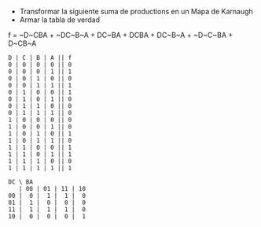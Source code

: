 * Transformar la siguiente suma de productions en un
  Mapa de Karnaugh
* Armar la tabla de verdad

f = ~D~CBA + ~DC~B~A + DC~BA + DCBA + DC~B~A + ~D~C~BA + D~CB~A

```
D | C | B | A || f
0 | 0 | 0 | 0 || 0
0 | 0 | 0 | 1 || 1
0 | 0 | 1 | 0 || 0
0 | 0 | 1 | 1 || 1
0 | 1 | 0 | 0 || 1
0 | 1 | 0 | 1 || 0
0 | 1 | 1 | 0 || 0
0 | 1 | 1 | 1 || 0
1 | 0 | 0 | 0 || 0
1 | 0 | 0 | 1 || 0
1 | 0 | 1 | 0 || 1
1 | 0 | 1 | 1 || 0
1 | 1 | 0 | 0 || 1
1 | 1 | 0 | 1 || 1
1 | 1 | 1 | 0 || 0
1 | 1 | 1 | 1 || 1
```


```
DC \ BA
   | 00 | 01 | 11 | 10
00 |  0 |  1 |  1 |  0
01 |  1 |  0 |  0 |  0
11 |  1 |  1 |  1 |  0
10 |  0 |  0 |  0 |  1
```

